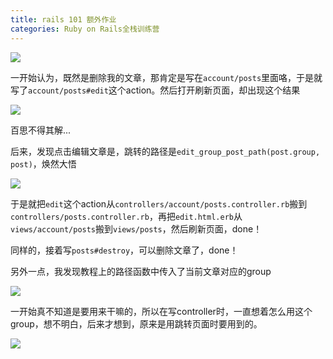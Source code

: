 ```yaml
---
title: rails 101 额外作业
categories: Ruby on Rails全栈训练营
---
```


![](http://oggx6lf7f.bkt.clouddn.com/3xg77.jpg)



一开始认为，既然是删除我的文章，那肯定是写在`account/posts`里面咯，于是就写了`account/posts#edit`这个action。然后打开刷新页面，却出现这个结果

![](http://oggx6lf7f.bkt.clouddn.com/iofxy.png)

百思不得其解...

后来，发现点击编辑文章是，跳转的路径是`edit_group_post_path(post.group, post)`，焕然大悟

![](http://oggx6lf7f.bkt.clouddn.com/m35el.jpg)

于是就把`edit`这个action从`controllers/account/posts.controller.rb`搬到`controllers/posts.controller.rb`，再把`edit.html.erb`从`views/account/posts`搬到`views/posts`，然后刷新页面，done！

同样的，接着写`posts#destroy`，可以删除文章了，done！

另外一点，我发现教程上的路径函数中传入了当前文章对应的group

![](http://oggx6lf7f.bkt.clouddn.com/bscpf.jpg)

一开始真不知道是要用来干嘛的，所以在写controller时，一直想着怎么用这个group，想不明白，后来才想到，原来是用跳转页面时要用到的。

![](http://oggx6lf7f.bkt.clouddn.com/qn5r7.jpg)


